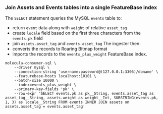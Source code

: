 ### Join Assets and Events tables into a single FeatureBase index

The `SELECT` statement queries the MySQL `events` table to:
* return `event` data along with `weight` of relative `asset_tag`
* create `locale` field based on the first three characters from the `events.pk` field
* join `assets.asset_tag` and `events.asset_tag` 
The ingester then:
* converts the records to Roaring Bitmap format
* imports the records to the `events_plus_weight` FeatureBase index.

```shell
molecula-consumer-sql \
    --driver mysql \
    --connection-string 'username:password@(127.0.0.1:3306)/dbname' \
    --featurebase-hosts localhost:10101 \
    --batch-size 10000 \
    --index=events_plus_weight \
    --primary-key-fields 'pk' \
    --row-expr 'SELECT events.pk as pk__String, events.asset_tag as asset_tag__String, assets.weight as weight__Int, SUBSTRING(events.pk, 1, 3) as locale__String FROM events INNER JOIN assets on assets.asset_tag = events.asset_tag'
```
